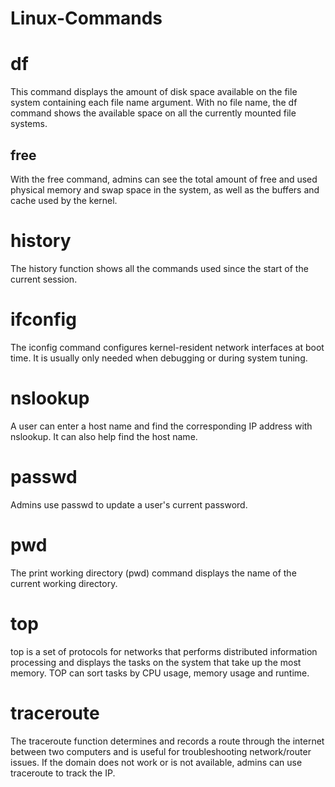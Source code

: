 # Linux-Commands

# df
This command displays the amount of disk space available on the file system containing each file name argument. With no file name, the df command shows the available space on all the currently mounted file systems.

## free
With the free command, admins can see the total amount of free and used physical memory and swap space in the system, as well as the buffers and cache used by the kernel.

# history
The history function shows all the commands used since the start of the current session.

# ifconfig
The iconfig command configures kernel-resident network interfaces at boot time. It is usually only needed when debugging or during system tuning.

# nslookup
A user can enter a host name and find the corresponding IP address with nslookup. It can also help find the host name.

# passwd
Admins use passwd to update a user's current password.

# pwd
The print working directory (pwd) command displays the name of the current working directory.

# top
top is a set of protocols for networks that performs distributed information processing and displays the tasks on the system that take up the most memory. TOP can sort tasks by CPU usage, memory usage and runtime.

# traceroute
The traceroute function determines and records a route through the internet between two computers and is useful for troubleshooting network/router issues. If the domain does not work or is not available, admins can use traceroute to track the IP.
